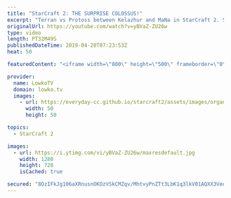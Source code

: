 ```yaml
---
title: "StarCraft 2: THE SURPRISE COLOSSUS!"
excerpt: "Terran vs Protoss between Kelazhur and MaNa in StarCraft 2. Subscribe for more videos: http://lowko.tv/youtube More StarCraft 2 casts: https://youtu.be/BfikSEkWzao  Check out Lowko merchandise: http://lowko.tv/merch Support me on Patreon: http://www.patreon.com/lowkotv Join the community on discord:"
originalUrl: https://youtube.com/watch?v=yBVaZ-ZU26w
type: video
length: PT32M49S
publishedDateTime: 2019-04-20T07:23:53Z
heat: 50

featuredContent: "<iframe width=\"800\" height=\"500\" frameborder=\"0\" src=\"https://www.youtube.com/embed/yBVaZ-ZU26w\" allow=\"accelerometer; autoplay; encrypted-media; gyroscope; picture-in-picture\" allowfullscreen></iframe>"

provider:
  name: LowkoTV
  domain: lowko.tv
  images:
    - url: https://everyday-cc.github.io/starcraft2/assets/images/organizations/lowko.tv-50x50.jpg
      width: 50
      height: 50

topics:
  - StarCraft 2

images:
  - url: https://i.ytimg.com/vi/yBVaZ-ZU26w/maxresdefault.jpg
    width: 1280
    height: 720
    isCached: true

secured: "8OzIFkJg106aXRnusnOKOzVSkCMZqv/MhtvyPnZTt3LbK1q3lkV01AQXX3VeqzQPfMNLmzYbHuKhgBPtt4Q+gonXyNSWFJyIIpvmaY1diWBXeg8exSa7bAVzq4Nt8ETycySHskoLQwpQwWyyMlU0ueVsFy/lFGCWgJoVDgi0XjnzxEZeSpObVVJT+46o0CnXqDiuQzrMmG/+ToZljpEdUF9mmr3p16IlbC8ttPIGOrzocBN9ynMXzl/1p4wgi4wVimpiE+H+7ZMpDeh3biwCTuBE0TIRnZFqkLHfto/fuK5rjMH0ZUu+Yjak7b889llFJlrdEkuv9umva5TqWkUj12w41D3+dSHxzCXbCQ4UBoja7yrufE7NVhzcd5upurOfUUNYguubckxsK6rKbhybnHJVjNlNh38ry17wqV80OHbSuNoTRt8X9BrCROGObEl+;g3ChiX1Q4h3jIDVKx+GLww=="
---
```


